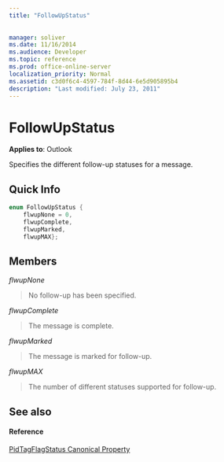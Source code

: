 ```yaml
---
title: "FollowUpStatus"
 
 
manager: soliver
ms.date: 11/16/2014
ms.audience: Developer
ms.topic: reference
ms.prod: office-online-server
localization_priority: Normal
ms.assetid: c3d0f6c4-4597-784f-8d44-6e5d905895b4
description: "Last modified: July 23, 2011"
---
```


# FollowUpStatus

  
  
**Applies to**: Outlook 
  
Specifies the different follow-up statuses for a message.
  
## Quick Info

```cpp
enum FollowUpStatus { 
    flwupNone = 0, 
    flwupComplete, 
    flwupMarked, 
    flwupMAX}; 

```

## Members

 _flwupNone_
  
> No follow-up has been specified.
    
 _flwupComplete_
  
> The message is complete.
    
 _flwupMarked_
  
> The message is marked for follow-up.
    
 _flwupMAX_
  
> The number of different statuses supported for follow-up.
    
## See also

#### Reference

[PidTagFlagStatus Canonical Property](pidtagflagstatus-canonical-property.md)

